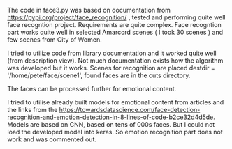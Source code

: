 The code in face3.py was based on documentation from https://pypi.org/project/face_recognition/ , tested and 
performing quite well face recogntion project. Requirements are quite complex.
Face recogntion part works quite well in selected Amarcord scenes ( I took 30 scenes ) and few scenes from City of Women.

I tried to utilize code from library  documentation and it worked quite well (from description view). 
Not much documentation exists how the algorithm was developed
but it works. Scenes for recognition are placed destdir = '/home/pete/face/scene1', found faces are in the cuts directory.

The faces can be processed further for emotional content.


I tried to utilise already built models for emotional content from articles and the links from the 
https://towardsdatascience.com/face-detection-recognition-and-emotion-detection-in-8-lines-of-code-b2ce32d4d5de.
Models are based on CNN, based on tens of 000s faces.
But I could not load the developed model into keras. So emotion recognition part does not work and was commented out.